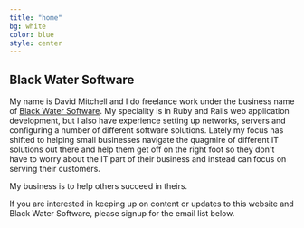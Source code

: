 ```yaml
---
title: "home"
bg: white
color: blue
style: center
---
```

## Black Water Software

My name is David Mitchell and I do freelance work under the business name of [Black Water Software][blackwater]. My speciality is in Ruby and Rails web application development, but I also have experience setting up networks, servers and configuring a number of different software solutions. Lately my focus has shifted to helping small businesses navigate the quagmire of different IT solutions out there and help them get off on the right foot so they don't have to worry about the IT part of their business and instead can focus on serving their customers. 

My business is to help others succeed in theirs.

If you are interested in keeping up on content or updates to this website and Black Water Software, please signup for the email list below.

[blackwater]: http://www.blackwatersoftware.com